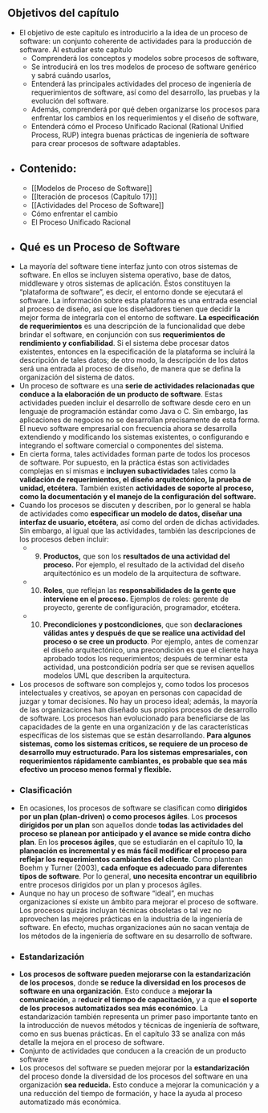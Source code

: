 ## Objetivos del capítulo
- El objetivo de este capítulo es introducirlo a la idea de un proceso de software: un conjunto coherente de actividades para la producción de software. Al estudiar este capítulo
	- Comprenderá los conceptos y modelos sobre procesos de software,
	- Se introducirá en los tres modelos de proceso de software genérico y sabrá cuándo usarlos,
	- Entenderá las principales actividades del proceso de ingeniería de requerimientos de software, así como del desarrollo, las pruebas y la evolución del software.
	- Además, comprenderá por qué deben organizarse los procesos para enfrentar los cambios en los requerimientos y el diseño de software,
	- Entenderá cómo el Proceso Unificado Racional (Rational Unified Process, RUP) integra buenas prácticas de ingeniería de software para crear procesos de software adaptables.
- ## Contenido:
	- [[Modelos de Proceso de Software]]
	- [[Iteración de procesos (Capítulo 17)]]
	- [[Actividades del Proceso de Software]]
	- Cómo enfrentar el cambio
	- El Proceso Unificado Racional
- ## Qué es un Proceso de Software
- La mayoría del software tiene interfaz junto con otros sistemas de software. En ellos se incluyen sistema operativo, base de datos, middleware y otros sistemas de aplicación. Éstos constituyen la “plataforma de software”, es decir, el entorno donde se ejecutará el software. La información sobre esta plataforma es una entrada esencial al proceso de diseño, así que los diseñadores tienen que decidir la mejor forma de integrarla con el entorno de software. **La especificación de requerimientos** es una descripción de la funcionalidad que debe brindar el software, en conjunción con sus **requerimientos de rendimiento y confiabilidad**. Si el sistema debe procesar datos existentes, entonces en la especificación de la plataforma se incluirá la descripción de tales datos; de otro modo, la descripción de los datos será una entrada al  proceso de diseño, de manera que se defina la organización del sistema de datos.
- Un proceso de software es una **serie de actividades relacionadas que conduce a la elaboración de un producto de software**. Estas actividades pueden incluir el desarrollo de software desde cero en un lenguaje de programación estándar como Java o C. Sin embargo, las aplicaciones de negocios no se desarrollan precisamente de esta forma. El nuevo software empresarial con frecuencia ahora se desarrolla extendiendo y modificando los sistemas existentes, o configurando e integrando el software comercial o componentes del sistema.
- En cierta forma, tales actividades forman parte de todos los procesos de software. Por supuesto, en la práctica éstas son actividades complejas en sí mismas e **incluyen subactividades** tales como la **validación de requerimientos, el diseño arquitectónico, la prueba de unidad, etcétera.** También existen **actividades de soporte al proceso, como la documentación y el manejo de la configuración del software.**
- Cuando los procesos se discuten y describen, por lo general se habla de actividades como **especificar un modelo de datos, diseñar una interfaz de usuario, etcétera**, así como del orden de dichas 
   actividades. Sin embargo, al igual que las actividades, también las descripciones de los procesos deben incluir:
	- 9. **Productos,** que son los **resultados de una actividad del proceso.** Por ejemplo, el resultado de la actividad del diseño arquitectónico es un modelo de la arquitectura de software.
	- 10. **Roles**, que reflejan las **responsabilidades de la gente que interviene en el proceso.** Ejemplos de roles: gerente de proyecto, gerente de configuración, programador, etcétera.
	- 10. **Precondiciones y postcondiciones**, que son **declaraciones válidas antes y después de que se realice una actividad del proceso o se cree un producto**. Por ejemplo, antes de comenzar el diseño arquitectónico, una precondición es que el cliente haya aprobado todos los requerimientos; después de terminar esta actividad, una postcondición podría ser que se revisen aquellos modelos UML que describen la arquitectura.
- Los procesos de software son complejos y, como todos los procesos intelectuales y creativos, se apoyan en personas con capacidad de juzgar y tomar decisiones. No hay un proceso ideal; además, la mayoría de las organizaciones han diseñado sus propios procesos de desarrollo de software. Los procesos han evolucionado para beneficiarse de las capacidades de la gente en una organización y de las características específicas de los sistemas que se están desarrollando. **Para algunos sistemas, como los sistemas críticos, se requiere de un proceso de desarrollo muy estructurado. Para los sistemas empresariales, con requerimientos rápidamente cambiantes, es probable que sea más efectivo un proceso menos formal y flexible.**
- ### Clasificación
- En ocasiones, los procesos de software se clasifican como **dirigidos por un plan (plan-driven) o como procesos ágiles**. Los **procesos dirigidos por un plan** son aquellos donde **todas las actividades del proceso se planean por anticipado y el avance se mide contra dicho plan**. En los **procesos ágiles**, que se estudiarán en el capítulo 10, **la planeación es incremental y es más fácil modificar el proceso para reflejar los requerimientos cambiantes del cliente**. Como plantean Boehm y Turner (2003), **cada enfoque es adecuado para diferentes tipos de software**. Por lo general, **uno necesita encontrar un equilibrio** entre  procesos dirigidos por un plan y procesos ágiles.
- Aunque no hay un proceso de software “ideal”, en muchas organizaciones sí existe  un ámbito para mejorar el proceso de software. Los procesos quizás incluyan técnicas  obsoletas o tal vez no aprovechen las mejores prácticas en la industria de la ingeniería de  software. En efecto, muchas organizaciones aún no sacan ventaja de los métodos de la   ingeniería de software en su desarrollo de software.
- ### Estandarización
- **Los procesos de software pueden mejorarse con la estandarización de los procesos**, donde **se reduce la diversidad en los procesos de software en una organización**. Esto conduce a **mejorar la comunicación**, a r**educir el tiempo de capacitación,** y a que **el soporte de los procesos automatizados sea más económico**. La estandarización también representa un primer paso importante tanto en la introducción de nuevos métodos y técnicas de ingeniería de software, como en sus buenas prácticas. En el capítulo 33 se analiza con más detalle la mejora en el proceso de software.
- Conjunto de actividades que conducen a la creación de un producto software
- Los procesos del software se pueden mejorar por la **estandarización** del proceso donde la diversidad de los procesos del software en una organización **sea reducida.**   Esto conduce a mejorar la comunicación y a una reducción del tiempo de formación, y hace la ayuda al proceso automatizado más económica.